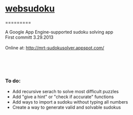 <h1><a href=http://mrt-sudokusolver.appspot.com/>websudoku</a></h1>
=========

A Google App Engine-supported sudoku solving app<br>
First committ 3.29.2013
<br><br>
Online at: http://mrt-sudokusolver.appspot.com/

<br><br><br>

<h3>To do:</h3>
<ul>
<li> Add recursive serach to solve most difficult puzzles </li>
<li> Add "give a hint" or "check if accurate" functions </li>
<li> Add ways to import a sudoku without typing all numbers </li>
<li> Create a way to generate valid and solvable sudokus </li>
</ul>
